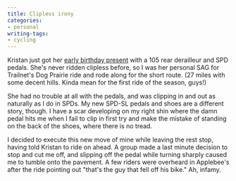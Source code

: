 ```yaml
---
title: Clipless irony
categories:
- personal
writing-tags:
- cycling
---
```


Kristan just got her [early birthday present][1] with a 105 rear derailleur and SPD pedals.  She's never ridden clipless before, so I was her personal SAG for Trailnet's Dog Prairie ride and rode along for the short route.  (27 miles with some decent hills.  Kinda mean for the first ride of the season, guys!)

   [1]: http://roadbikereview.com/2004+Road+Bike/Trek+1200/PRD_290761_5668crx.aspx

She had no trouble at all with the pedals, and was clipping in and out as naturally as I do in SPDs.  My new SPD-SL pedals and shoes are a different story, though.  I have a scar developing on my right shin where the damn pedal hits me when I fail to clip in first try and make the mistake of standing on the back of the shoes, where there is no tread.

I decided to execute this new move of mine while leaving the rest stop, having told Kristan to ride on ahead.  A group made a last minute decision to stop and cut me off, and slipping off the pedal while turning sharply caused me to tumble onto the pavement.  A few riders were overheard in Applebee's after the ride pointing out "that's the guy that fell off his bike."  Ah, infamy.
